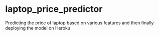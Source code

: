 # laptop_price_predictor
Predicting the price of laptop based on various features and then finally deploying the model on Heroku
